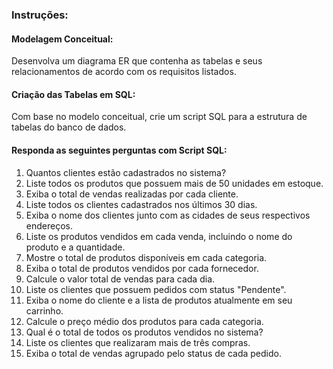 ### Instruções:
#### Modelagem Conceitual:
Desenvolva um diagrama ER que contenha as tabelas e seus relacionamentos de acordo com os requisitos listados.
#### Criação das Tabelas em SQL:
Com base no modelo conceitual, crie um script SQL para a estrutura de tabelas do banco de dados.
#### Responda as seguintes perguntas com Script SQL:
1. Quantos clientes estão cadastrados no sistema?
2. Liste todos os produtos que possuem mais de 50 unidades em estoque.
3. Exiba o total de vendas realizadas por cada cliente.
4. Liste todos os clientes cadastrados nos últimos 30 dias.
5. Exiba o nome dos clientes junto com as cidades de seus respectivos endereços.
6. Liste os produtos vendidos em cada venda, incluindo o nome do produto e a quantidade.
7. Mostre o total de produtos disponíveis em cada categoria.
8. Exiba o total de produtos vendidos por cada fornecedor.
9. Calcule o valor total de vendas para cada dia.
10. Liste os clientes que possuem pedidos com status "Pendente".
11. Exiba o nome do cliente e a lista de produtos atualmente em seu carrinho.
12. Calcule o preço médio dos produtos para cada categoria.
13. Qual é o total de todos os produtos vendidos no sistema?
14. Liste os clientes que realizaram mais de três compras.
15. Exiba o total de vendas agrupado pelo status de cada pedido.
